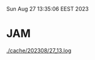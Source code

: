 Sun Aug 27 13:35:06 EEST 2023
# JAM
<a href='./cache/202308/27_13.log'>./cache/202308/27_13.log</a>
